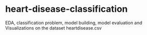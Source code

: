 # heart-disease-classification
EDA, classification problem, model building, model evaluation and Visualizations on the dataset heartdisease.csv

